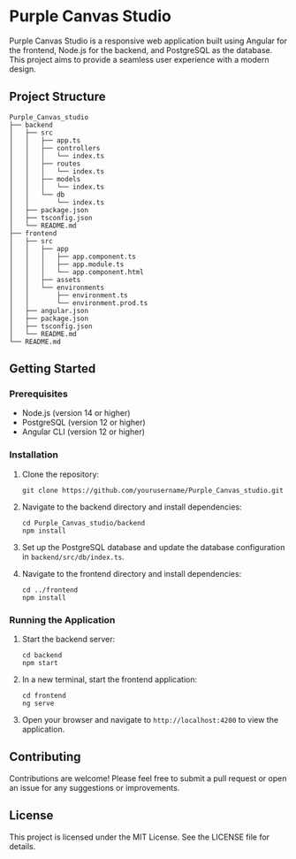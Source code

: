 # Purple Canvas Studio

Purple Canvas Studio is a responsive web application built using Angular for the frontend, Node.js for the backend, and PostgreSQL as the database. This project aims to provide a seamless user experience with a modern design.

## Project Structure

```
Purple_Canvas_studio
├── backend
│   ├── src
│   │   ├── app.ts
│   │   ├── controllers
│   │   │   └── index.ts
│   │   ├── routes
│   │   │   └── index.ts
│   │   ├── models
│   │   │   └── index.ts
│   │   └── db
│   │       └── index.ts
│   ├── package.json
│   ├── tsconfig.json
│   └── README.md
├── frontend
│   ├── src
│   │   ├── app
│   │   │   ├── app.component.ts
│   │   │   ├── app.module.ts
│   │   │   └── app.component.html
│   │   ├── assets
│   │   └── environments
│   │       ├── environment.ts
│   │       └── environment.prod.ts
│   ├── angular.json
│   ├── package.json
│   ├── tsconfig.json
│   └── README.md
└── README.md
```

## Getting Started

### Prerequisites

- Node.js (version 14 or higher)
- PostgreSQL (version 12 or higher)
- Angular CLI (version 12 or higher)

### Installation

1. Clone the repository:
   ```
   git clone https://github.com/yourusername/Purple_Canvas_studio.git
   ```

2. Navigate to the backend directory and install dependencies:
   ```
   cd Purple_Canvas_studio/backend
   npm install
   ```

3. Set up the PostgreSQL database and update the database configuration in `backend/src/db/index.ts`.

4. Navigate to the frontend directory and install dependencies:
   ```
   cd ../frontend
   npm install
   ```

### Running the Application

1. Start the backend server:
   ```
   cd backend
   npm start
   ```

2. In a new terminal, start the frontend application:
   ```
   cd frontend
   ng serve
   ```

3. Open your browser and navigate to `http://localhost:4200` to view the application.

## Contributing

Contributions are welcome! Please feel free to submit a pull request or open an issue for any suggestions or improvements.

## License

This project is licensed under the MIT License. See the LICENSE file for details.